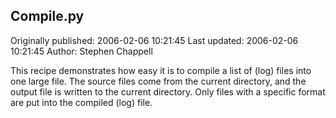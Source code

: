 ## Compile.py 
Originally published: 2006-02-06 10:21:45 
Last updated: 2006-02-06 10:21:45 
Author: Stephen Chappell 
 
This recipe demonstrates how easy it is to compile a list of (log) files into one large file. The source files come from the current directory, and the output file is written to the current directory. Only files with a specific format are put into the compiled (log) file.